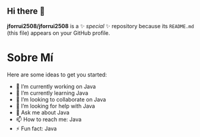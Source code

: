 ## Hi there 👋

**jforrui2508/jforrui2508** is a ✨ _special_ ✨ repository because its `README.md` (this file) appears on your GitHub profile.

Sobre Mí
=============

Here are some ideas to get you started:

- 🔭 I’m currently working on Java
- 🌱 I’m currently learning Java
- 👯 I’m looking to collaborate on Java
- 🤔 I’m looking for help with Java
- 💬 Ask me about Java
- 📫 How to reach me: Java
- ⚡ Fun fact: Java

